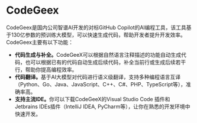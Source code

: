# CodeGeex

CodeGeex是国内公司智谱AI开发的对标GitHub Copilot的AI编程工具，该工具基于130亿参数的预训练大模型，可以快速生成代码，帮助开发者提升开发效率。CodeGeex主要有以下功能：
<ul>
 	<li><strong>代码生成与补全。</strong>CodeGeeX可以根据自然语言注释描述的功能自动生成代码，也可以根据已有的代码自动生成后续代码，补全当前行或生成后续若干行，帮助你提高编程效率。</li>
 	<li><strong>代码翻译。</strong>基于AI大模型对代码进行语义级翻译，支持多种编程语言互译（Python、Go、Java、JavaScript、C++、C#、PHP、TypeScript等），准确率高。</li>
 	<li><strong>支持主流IDE。</strong>你可以下载CodeGeeX的Visual Studio Code 插件和Jetbrains IDEs插件（IntelliJ IDEA, PyCharm等），让你在熟悉的开发环境中快速开发。</li>
</ul>